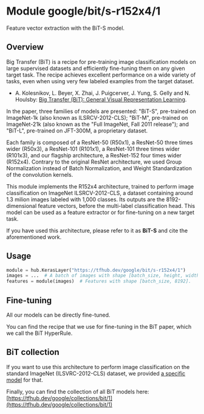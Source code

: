 # Module google/bit/s-r152x4/1

Feature vector extraction with the BiT-S model.

<!-- fine-tunable: true -->
<!-- asset-path: legacy -->
<!-- format: saved_model_2 -->
<!-- module-type: image-feature-vector -->
<!-- task: image-feature-vector -->
<!-- network-architecture: resnet152x4-v2 -->


## Overview

Big Transfer (BiT) is a recipe for pre-training image classification models on
large supervised datasets and efficiently fine-tuning them on any given target
task. The recipe achieves excellent performance on a wide variety of tasks,
even when using very few labeled examples from the target dataset.

* A. Kolesnikov, L. Beyer, X. Zhai, J. Puigcerver, J. Yung, S. Gelly and
  N. Houlsby:
  [Big Transfer (BiT): General Visual Representation Learning](https://arxiv.org/abs/1912.11370).

In the paper, three families of models are presented: "BiT-S", pre-trained on
ImageNet-1k (also known as ILSRCV-2012-CLS); "BiT-M", pre-trained on
ImageNet-21k (also known as the "Full ImageNet, Fall 2011 release");
and "BiT-L", pre-trained on JFT-300M, a proprietary dataset.

Each family is composed of a ResNet-50 (R50x1), a ResNet-50 three times wider
(R50x3), a ResNet-101 (R101x1), a ResNet-101 three times wider (R101x3), and our
flagship architecture, a ResNet-152 four times wider (R152x4). Contrary to the
original ResNet architecture, we used Group Normalization instead of Batch
Normalization, and Weight Standardization of the convolution kernels.

This module implements the R152x4 architecture, trained to perform
image classification on ImageNet ILSRCV-2012-CLS, a dataset containing around
1.3 milion images labeled with 1,000 classes.
Its outputs are the 8192-dimensional feature vectors, before the
multi-label classification head. This model can be used as a feature extractor
or for fine-tuning on a new target task.

If you have used this architecture, please refer to it as
**BiT-S** and cite the aforementioned work.

## Usage

```python
module = hub.KerasLayer("https://tfhub.dev/google/bit/s-r152x4/1")
images = ...  # A batch of images with shape [batch_size, height, width, 3].
features = module(images)  # Features with shape [batch_size, 8192].
```

## Fine-tuning

All our models can be directly fine-tuned.

You can find the recipe that we use for fine-tuning in the BiT paper, which we
call the BiT HyperRule.

## BiT collection

If you want to use this architecture to perform image classification on
the standard ImageNet (ILSVRC-2012-CLS) dataset, we provided
[a specific model](https://tfhub.dev/google/bit/s-r152x4/ilsvrc2012_classification/1)
for that.

Finally, you can find the collection of all BiT models here: [https://tfhub.dev/google/collections/bit/1](https://tfhub.dev/google/collections/bit/1)
